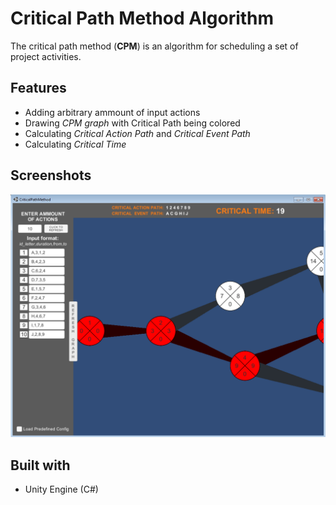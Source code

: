 # Critical Path Method Algorithm
The critical path method (**CPM**) is an algorithm for scheduling a set of project activities.
## Features
 - Adding arbitrary ammount of input actions
 - Drawing *CPM graph* with Critical Path being colored
 - Calculating *Critical Action Path* and *Critical Event Path*
 - Calculating *Critical Time*
## Screenshots
![CPM.png screenshot should be there](CPM.png)
## Built with
 - Unity Engine (C#)
